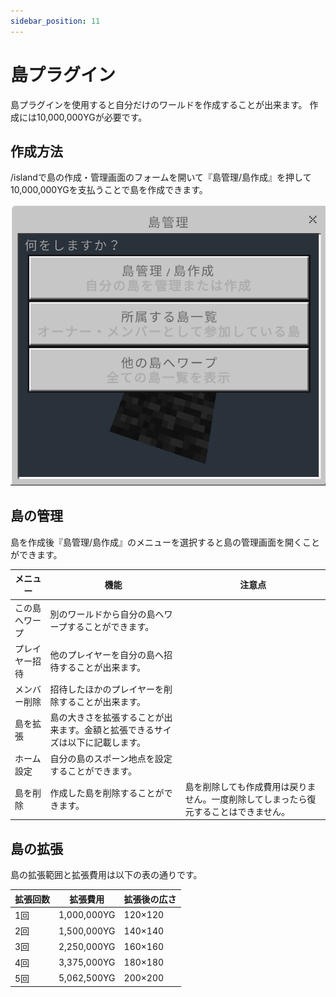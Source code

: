 ```yaml
---
sidebar_position: 11
---
```


# 島プラグイン

島プラグインを使用すると自分だけのワールドを作成することが出来ます。
作成には10,000,000YGが必要です。

## 作成方法

/islandで島の作成・管理画面のフォームを開いて『島管理/島作成』を押して10,000,000YGを支払うことで島を作成できます。

![island-menu](./img/island1.png)

## 島の管理

島を作成後『島管理/島作成』のメニューを選択すると島の管理画面を開くことができます。

| メニュー       | 機能                                                                               | 注意点                                                                                   | 
| -------------- | ---------------------------------------------------------------------------------- | ---------------------------------------------------------------------------------------- | 
| この島へワープ | 別のワールドから自分の島へワープすることができます。                               |                                                                                          | 
| プレイヤー招待 | 他のプレイヤーを自分の島へ招待することが出来ます。                                 |                                                                                          | 
| メンバー削除   | 招待したほかのプレイヤーを削除することが出来ます。                                 |                                                                                          | 
| 島を拡張       | 島の大きさを拡張することが出来ます。金額と拡張できるサイズは以下に記載します。 |                                                                                          | 
| ホーム設定     | 自分の島のスポーン地点を設定することができます。                                   |                                                                                          | 
| 島を削除       | 作成した島を削除することができます。                                               | 島を削除しても作成費用は戻りません。一度削除してしまったら復元することはできません。 | 

## 島の拡張
島の拡張範囲と拡張費用は以下の表の通りです。

| 拡張回数 | 拡張費用    | 拡張後の広さ | 
| -------- | ----------- | ------------ | 
| 1回      | 1,000,000YG | 120×120      | 
| 2回      | 1,500,000YG | 140×140      | 
| 3回      | 2,250,000YG | 160×160      | 
| 4回      | 3,375,000YG | 180×180      | 
| 5回      | 5,062,500YG | 200×200      | 
